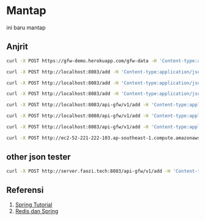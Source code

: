 # Mantap
ini baru mantap

## Anjrit

```bash
curl -X POST https://gfw-demo.herokuapp.com/gfw-data -H 'Content-type:application/json' -d '{"name": "mantap"}'

curl -X POST http://localhost:8083/add -H 'Content-type:application/json' -d '{"id":"1232", "name": "Aziz", "salary": 1200}'

curl -X POST http://localhost:8083/add -H 'Content-type:application/json' -d '{"id":"12122", "name": "Aziz", "salary": 1200}'

curl -X POST http://localhost:8083/add -H 'Content-type:application/json' -d '{"id":"3", "name": "Kma", "salary": 120112}'

curl -X POST http://localhost:8083/api-gfw/v1/add -H 'Content-type:application/json' -d '{"id":"4", "device": "dev112", "longitude": 123.321, "latitude": 321.12, "DateStamp": "kontol"}'

curl -X POST http://localhost:8080/api-gfw/v1/add -H 'Content-type:application/json' -d '{"id":"bokerdinerak4", "device": "dev112", "longitude": 123.321, "latitude": 321.12, "DateStamp": "kontol"}'

curl -X POST http://localhost:8083/api-gfw/v1/add -H 'Content-type:application/json' -d '{"id":"4", "name": "Kma", "salary": "1239"}'

curl -X POST http://ec2-52-221-222-103.ap-southeast-1.compute.amazonaws.com:8080/add -H 'Content-type:application/json' -d '{"id":"3", "name": "Kma", "salary": 120112}'

```

## other json tester 

```sh
curl -X POST http://server.faozi.tech:8083/api-gfw/v1/add -H 'Content-type:application/json' -d '{ "id":"bokerdinerak4", "device": "dev112", "DateStamp": "cerol", "online": 123.1231, "status": 123.231, "satelite_used": 4212.431, "mode": 123.021, "time": 123.021, "longitude": 123.321, "latitude": 321.12, "altitude": 32.12, "speed": 42.12, "track": 12.32, "pdop": 21.12 }'
```
## Referensi
1. [Spring Tutorial ](https://spring.io/guides/tutorials/bookmarks/)
2. [Redis dan Spring](https://medium.com/@kumarshivam_66534/implementation-of-spring-boot-data-redis-for-caching-in-my-application-218d02c31191)